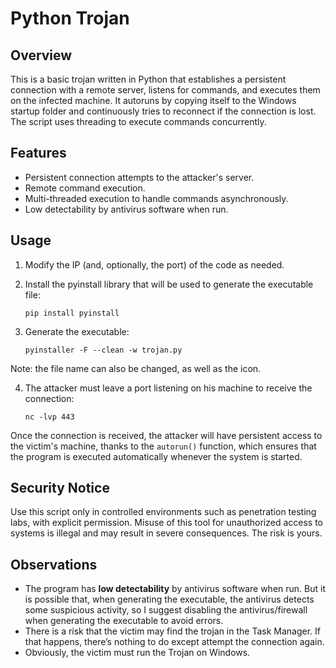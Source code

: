 # Python Trojan

## Overview
This is a basic trojan written in Python that establishes a persistent connection with a remote server, listens for commands, and executes them on the infected machine. It autoruns by copying itself to the Windows startup folder and continuously tries to reconnect if the connection is lost. The script uses threading to execute commands concurrently.

## Features
- Persistent connection attempts to the attacker's server.
- Remote command execution.
- Multi-threaded execution to handle commands asynchronously.
- Low detectability by antivirus software when run.

## Usage
1. Modify the IP (and, optionally, the port) of the code as needed.
   
2. Install the pyinstall library that will be used to generate the executable file:
   ```
   pip install pyinstall
   ```

3. Generate the executable:
   ```
   pyinstaller -F --clean -w trojan.py
   ```

Note: the file name can also be changed, as well as the icon. 

4. The attacker must leave a port listening on his machine to receive the connection:
   ```
   nc -lvp 443
   ```

Once the connection is received, the attacker will have persistent access to the victim's machine, thanks to the `autorun()` function, which ensures that the program is executed automatically whenever the system is started.


## Security Notice
Use this script only in controlled environments such as penetration testing labs, with explicit permission. Misuse of this tool for unauthorized access to systems is illegal and may result in severe consequences. The risk is yours.

## Observations
- The program has **low detectability** by antivirus software when run. But it is possible that, when generating the executable, the antivirus detects some suspicious activity, so I suggest disabling the antivirus/firewall when generating the executable to avoid errors.
- There is a risk that the victim may find the trojan in the Task Manager. If that happens, there’s nothing to do except attempt the connection again.
- Obviously, the victim must run the Trojan on Windows.

